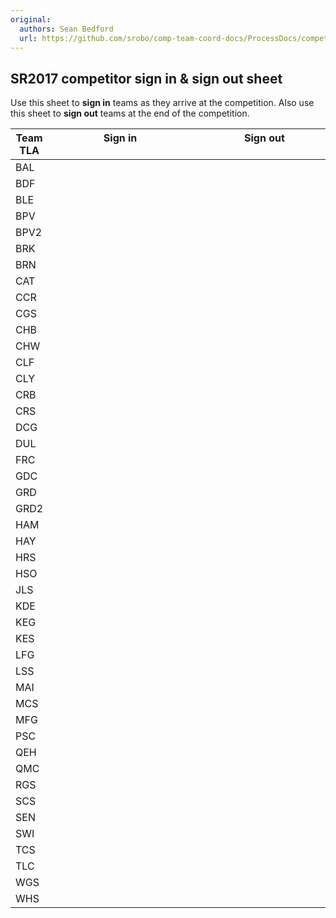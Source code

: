 ```yaml
---
original:
  authors: Sean Bedford
  url: https://github.com/srobo/comp-team-coord-docs/ProcessDocs/competitorSignInSheet
---
```

## SR2017 competitor sign in & sign out sheet
Use this sheet to **sign in** teams as they arrive at the competition. Also use this sheet to **sign out** teams at the end of the competition.

| Team TLA  | Sign in &nbsp;&nbsp;&nbsp;&nbsp;&nbsp;&nbsp;&nbsp;&nbsp;&nbsp;&nbsp;&nbsp;&nbsp;&nbsp;&nbsp;&nbsp;&nbsp;&nbsp;&nbsp;&nbsp;&nbsp;&nbsp;&nbsp;&nbsp;&nbsp;&nbsp;&nbsp;&nbsp;&nbsp;&nbsp;&nbsp;&nbsp;&nbsp;&nbsp;&nbsp;&nbsp;&nbsp;&nbsp;&nbsp;&nbsp;&nbsp;&nbsp;&nbsp;&nbsp;&nbsp;&nbsp;&nbsp;&nbsp;&nbsp;&nbsp;&nbsp; | Sign out &nbsp;&nbsp;&nbsp;&nbsp;&nbsp;&nbsp;&nbsp;&nbsp;&nbsp;&nbsp;&nbsp;&nbsp;&nbsp;&nbsp;&nbsp;&nbsp;&nbsp;&nbsp;&nbsp;&nbsp;&nbsp;&nbsp;&nbsp;&nbsp;&nbsp;&nbsp;&nbsp;&nbsp;&nbsp;&nbsp;&nbsp;&nbsp;&nbsp;&nbsp;&nbsp;&nbsp;&nbsp;&nbsp;&nbsp;&nbsp;&nbsp;&nbsp;&nbsp;&nbsp;&nbsp;&nbsp;&nbsp;&nbsp;&nbsp;&nbsp; |
| --------- | ------- | -------- |
| BAL | |
| BDF | |
| BLE | |
| BPV | |
| BPV2 | |
| BRK | |
| BRN | |
| CAT | |
| CCR | |
| CGS | |
| CHB | |
| CHW | |
| CLF | |
| CLY | |
| CRB | |
| CRS | |
| DCG | |
| DUL | |
| FRC | |
| GDC | |
| GRD | |
| GRD2 | |
| HAM | |
| HAY | |
| HRS | |
| HSO | |
| JLS | |
| KDE | |
| KEG | |
| KES | |
| LFG | |
| LSS | |
| MAI | |
| MCS | |
| MFG | |
| PSC | |
| QEH | |
| QMC | |
| RGS | |
| SCS | |
| SEN | |
| SWI | |
| TCS | |
| TLC | |
| WGS | |
| WHS | |
